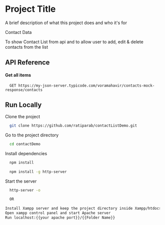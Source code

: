 
# Project Title

A brief description of what this project does and who it's for

Contact Data

To show Contact List from api and to allow user to add, edit & delete contacts from the list
## API Reference

#### Get all items

```http
  GET https://my-json-server.typicode.com/voramahavir/contacts-mock-response/contacts
```


## Run Locally

Clone the project

```bash
  git clone https://github.com/ratiparab/contactListDemo.git
```

Go to the project directory

```bash
  cd contactDemo
```

Install dependencies

```bash
  npm install
  
  npm install -g http-server
```

Start the server

```bash
  http-server -o
  
  OR
  
Install Xampp server and keep the project directory inside Xampp/htdocs folder
Open xampp control panel and start Apache server
Run localhost:{{your apache port}}/{{Folder Name}}
```

